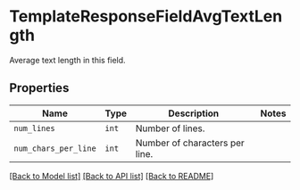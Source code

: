 # TemplateResponseFieldAvgTextLength

Average text length in this field.

## Properties
Name | Type | Description | Notes
------------ | ------------- | ------------- | -------------
| `num_lines` | ```int``` |  Number of lines.  |  |
| `num_chars_per_line` | ```int``` |  Number of characters per line.  |  |

[[Back to Model list]](../README.md#documentation-for-models) [[Back to API list]](../README.md#documentation-for-api-endpoints) [[Back to README]](../README.md)


